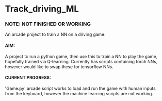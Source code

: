 # Track_driving_ML
### NOTE: NOT FINISHED OR WORKING
An arcade project to train a NN on a driving game.

#### AIM:
A project to run a python game, then use this to train a NN to play the game, hopefully trained via Q-learning. 
Currently has scripts containing torch NNs, however would like to swap these for tensorflow NNs.

#### CURRENT PROGRESS:
'Game.py' arcade script works to load and run the game with human inputs from the keyboard,
however the machine learning scripts are not working.
